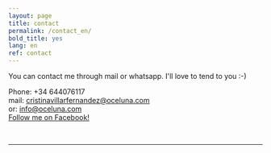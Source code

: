 ```yaml
---
layout: page
title: contact
permalink: /contact_en/
bold_title: yes
lang: en
ref: contact
---
```


<!--img class="col one right" src="/img/prof_pic.jpg"-->
You can contact me through mail or whatsapp. I'll love to tend to you :-)

Phone: +34 644076117<br/>
mail: <a href="mailto:someone@example.com?Subject=Hello%20again" target="_top">cristinavillarfernandez@oceluna.com</a><br/>
or: <a href="mailto:someone@example.com?Subject=Hello%20again" target="_top">info@oceluna.com</a><br/>
<a href="https://www.facebook.com/mundo.oceluna/">Follow me on Facebook!</a>

<br/>
<hr/>
<br/>
<span class="contacticon center">
	<a href="mailto:info@oceluna.com"><i class="fa fa-envelope-square"></i></a>
	<a href="https://www.linkedin.com/in/cristina-villar-fern%C3%A1ndez-b2655b144/" target="_blank"><i class="fa fa-linkedin-square"></i></a>
	<!--a href="http://tumblr.com" target="_blank"><i class="fa fa-tumblr-square"></i></a-->
	<a href="https://www.facebook.com/mundo.oceluna/" target="_blank"><i class="fa fa-facebook-square"></i></a>
	<a href="https://twitter.com/OcelunaZamora" target="_blank"><i class="fa fa-twitter-square"></i></a>
</span>

